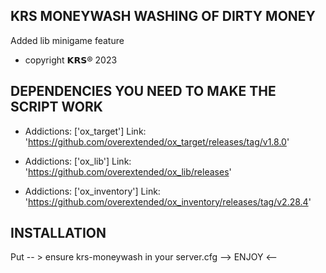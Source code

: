 ## KRS MONEYWASH  WASHING OF DIRTY MONEY

Added lib minigame feature

* copyright 𝗞𝗥𝗦® 2023

## DEPENDENCIES YOU NEED TO MAKE THE SCRIPT WORK

* Addictions: ['ox_target'] Link: 'https://github.com/overextended/ox_target/releases/tag/v1.8.0'   

* Addictions: ['ox_lib'] Link: 'https://github.com/overextended/ox_lib/releases'  

* Addictions: ['ox_inventory'] Link: 'https://github.com/overextended/ox_inventory/releases/tag/v2.28.4'  

## INSTALLATION

Put -- > ensure krs-moneywash in your server.cfg --> ENJOY <--
